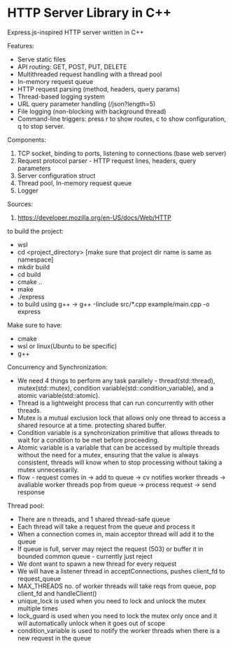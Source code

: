 # HTTP Server Library in C++

Express.js-inspired HTTP server written in C++

Features:
- Serve static files
- API routing: GET, POST, PUT, DELETE
- Multithreaded request handling with a thread pool
- In-memory request queue
- HTTP request parsing (method, headers, query params)
- Thread-based logging system
- URL query parameter handling (/json?length=5)
- File logging (non-blocking with background thread)
- Command-line triggers: press r to show routes, c to show configuration, q to stop server.


Components:
1. TCP socket, binding to ports, listening to connections (base web server)
2. Request protocol parser - HTTP request lines, headers, query parameters
3. Server configuration struct
4. Thread pool, In-memory request queue
5. Logger

Sources: 
1. https://developer.mozilla.org/en-US/docs/Web/HTTP


to build the project:
- wsl
- cd <project_directory> [make sure that project dir name is same as namespace]
- mkdir build
- cd build
- cmake ..
- make
- ./express
- to build using g++ -> g++ -Iinclude src/*.cpp example/main.cpp -o express

Make sure to have:
- cmake
- wsl or linux(Ubuntu to be specific)
- g++


Concurrency and Synchronization:
- We need 4 things to perform any task parallely - thread(std::thread), mutex(std::mutex), condition variable(std::condition_variable), and a atomic variable(std::atomic<bool>).
- Thread is a lightweight process that can run concurrently with other threads.
- Mutex is a mutual exclusion lock that allows only one thread to access a shared resource at a time. protecting shared buffer.
- Condition variable is a synchronization primitive that allows threads to wait for a condition to be met before proceeding.
- Atomic variable is a variable that can be accessed by multiple threads without the need for a mutex, ensuring that the value is always consistent, threads will know when to stop processing without taking a mutex unnecessarily.
- flow - request comes in -> add to queue -> cv notifies worker threads -> avaliable worker threads pop from queue -> process request   -> send response    

Thread pool:
- There are n threads, and 1 shared thread-safe queue
- Each thread will take a request from the queue and process it
- When a connection comes in, main acceptor thread will add it to the queue
- If queue is full, server may reject the request (503) or buffer it in bounded common queue - currently just reject
- We dont want to spawn a new thread for every request
- We will have a listener thread in acceptConnections, pushes client_fd to request_queue
- MAX_THREADS no. of worker threads will take reqs from queue, pop client_fd and handleClient()
- unique_lock is used when you need to lock and unlock the mutex multiple times
- lock_guard is used when you need to lock the mutex only once and it will automatically unlock when it goes out of scope  
- condition_variable is used to notify the worker threads when there is a new request in the queue